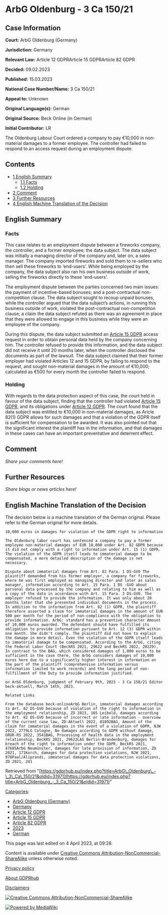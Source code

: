 # ArbG Oldenburg - 3 Ca 150/21

## Case Information

**Court:** ArbG Oldenburg (Germany)

**Jurisdiction:** Germany

**Relevant Law:** Article 12 GDPRArticle 15 GDPRArticle 82 GDPR

**Decided:** 09.02.2023

**Published:** 15.03.2023

**National Case Number/Name:** 3 Ca 150/21

**Appeal to:** Unknown

**Original Language(s):** German

**Original Source:** Beck Online (in German)

**Initial Contributor:** LR

The Oldenburg Labour Court ordered a company to pay €10,000 in non-material damages to a former employee. The controller had failed to respond to an access request during an employment dispute.

## Contents

*   [1 English Summary](#English_Summary)
    *   [1.1 Facts](#Facts)
    *   [1.2 Holding](#Holding)
*   [2 Comment](#Comment)
*   [3 Further Resources](#Further_Resources)
*   [4 English Machine Translation of the Decision](#English_Machine_Translation_of_the_Decision)

## English Summary

### Facts

This case relates to an employment dispute between a fireworks company, the controller, and a former employee; the data subject. The data subject was initially a managing director of the company and, later on, a sales manager. The company imported fireworks and sold them to re-sellers who then sell these fireworks to ‘end-users’. While being employed by the company, the data subject also ran his own business outside of work, selling the fireworks directly to these 'end-users'.

The employment dispute between the parties concerned two main issues: the payment of incentive-based bonuses; and a post-contractual non-competition clause. The data subject sought to recoup unpaid bonuses, while the controller argued that the data subject’s actions, in running this business outside of work, violated the post-contractual non-competition clause; a claim the data subject refuted as there was an agreement in place that they were allowed to engage in this business while they were an employee of the company.

During this dispute, the data subject submitted an [Article 15 GDPR](/index.php?title=Article_15_GDPR "Article 15 GDPR") access request in order to obtain personal data held by the company concerning him. The controller refused to provide this information, and the data subject did not receive it until 20 months later, when the controller disclosed the documents as part of the lawsuit. The data subject claimed that their former employer had violated Articles 12 and 15 GDPR, by failing to respond to the request, and sought non-material damages in the amount of €10,000; calculated as €500 for every month the controller failed to respond.

### Holding

With regards to the data protection aspect of this case, the court held in favour of the data subject, finding that the controller had violated [Article 15 GDPR](/index.php?title=Article_15_GDPR "Article 15 GDPR"), and its obligations under [Article 12 GDPR](/index.php?title=Article_12_GDPR "Article 12 GDPR"). The court found that the data subject was entitled to €10,000 in non-material damages, as Aricle 82(1) GDPR allows for such damages and that a violation of the GDPR itself is sufficient for compensation to be awarded. It was also pointed out that the significant interest the plaintiff has in the information, and that damages in these cases can have an important preventative and deterrent effect.

## Comment

_Share your comments here!_

## Further Resources

_Share blogs or news articles here!_

## English Machine Translation of the Decision

The decision below is a machine translation of the German original. Please refer to the German original for more details.

```
10,000 euros in damages for violation of the GDPR right to information

The Oldenburg labor court has sentenced a company to pay a former employee non-material damages of EUR 10,000 under Art. 82 GDPR because it did not comply with a right to information under Art. 15 (1) GDPR. The violation of the GDPR itself leads to immaterial damage to be compensated, a more detailed description of the damage is not necessary.

Dispute about immaterial damages from Art. 82 Para. 1 DS-GVO The plaintiff demanded from his former employer, a company for fireworks, where he was first employed as managing director and later as sales manager, information according to Art. 15 Para. 1 DS -GVO about personal data processed by the company and relating to him as well as a copy of the data in accordance with Art. 15 Para. 3 DS-GVO. The employer refused to provide the information. It was only about 20 months later that she presented individual documents in the process. In addition to the information from Art. 82 (1) GDPR, the plaintiff therefore asserted a claim for immaterial damages in the amount of EUR 500 per month for the period of non-compliance with the obligation to provide information. ArbG: standard has a preventive character Amount of 10,000 euros awarded. The defendant should have fulfilled its obligation to provide information pursuant to Art. 12 (3) GDPR within one month. She didn't comply. The plaintiff did not have to explain the damage in more detail. Even the violation of the GDPR itself leads to immaterial damage to be compensated. According to the ArbG, citing the Federal Labor Court (BeckRS 2021, 29622 and BeckRS 2022, 20229). In contrast to the BAG, which considered damages of 1,000 euros to be sufficient in the case there, the ArbG considers damages of 10,000 euros here due to a significantly higher interest in information on the part of the plaintiff (comprehensive information versus information limited to work records) and the long period of non-fulfillment of the Duty to provide information justified.

on ArbG Oldenburg, judgment of February 9th, 2023 - 3 Ca 150/21 Editor beck-aktuell, March 14th, 2023.

Related Links

From the database beck-onlineArbG Berlin, immaterial damages according to Art. 82 DS-GVO because of violation of the right to information in the employment relationship, ZD 2023, 165 Leibold, damages according to Art. 82 DS-GVO because of incorrect or late information - overview of the current case law, ZD-Aktuell 2022, 01092BAG, Amount of the claim for immaterial damages in the event of a violation of GDPR, NJW 2022, 2779LG Cologne, No damages according to GDPR without damage, GRUR-RS 2022, 3541BAG, Processing of health data in the employment relationship, BeckRS 2021, 29622LAG Berlin-Brandenburg, damages for breach of the right to information under the GDPR, BeckRS 2021, 47685ArbG Neumünster, damages for late provision of information, ZD 2021, 171Korch, damages for data protection violations, NJW 2021, 978Paal/Aliprandi, immaterial damages for data protection violations, ZD 2021, 241

```

Retrieved from "[https://gdprhub.eu/index.php?title=ArbG\_Oldenburg\_-\_3\_Ca\_150/21&oldid=31971](https://gdprhub.eu/index.php?title=ArbG_Oldenburg_-_3_Ca_150/21&oldid=31971)"

[Categories](/index.php?title=Special:Categories "Special:Categories"):

*   [ArbG Oldenburg (Germany)](/index.php?title=Category:ArbG_Oldenburg_\(Germany\) "Category:ArbG Oldenburg (Germany)")
*   [Germany](/index.php?title=Category:Germany "Category:Germany")
*   [Article 12 GDPR](/index.php?title=Category:Article_12_GDPR "Category:Article 12 GDPR")
*   [Article 15 GDPR](/index.php?title=Category:Article_15_GDPR "Category:Article 15 GDPR")
*   [Article 82 GDPR](/index.php?title=Category:Article_82_GDPR "Category:Article 82 GDPR")
*   [2023](/index.php?title=Category:2023 "Category:2023")
*   [German](/index.php?title=Category:German "Category:German")

This page was last edited on 4 April 2023, at 09:28.

Content is available under [Creative Commons Attribution-NonCommercial-ShareAlike](https://creativecommons.org/licenses/by-nc-sa/4.0/) unless otherwise noted.

[Privacy policy](/index.php?title=GDPRhub:Privacy_policy)

[About GDPRhub](/index.php?title=GDPRhub:About)

[Disclaimers](/index.php?title=GDPRhub:General_disclaimer)

[![Creative Commons Attribution-NonCommercial-ShareAlike](/resources/assets/licenses/cc-by-nc-sa.png)](https://creativecommons.org/licenses/by-nc-sa/4.0/)

[![Powered by MediaWiki](/resources/assets/poweredby_mediawiki_88x31.png)](https://www.mediawiki.org/)